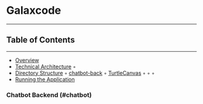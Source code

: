 
# Galaxcode 
---

## Table of Contents
---

+ [Overview](#overview)
+ [Technical Architecture](#technical)
    &#9702;
+ [Directory Structure](#directory)
    &#9702; [chatbot-back](#chatbot)
    &#9702; [TurtleCanvas](#turtle)
    &#9702;
    &#9702;
    &#9702;
+ [Running the Application](#running)

### Chatbot Backend (#chatbot)
